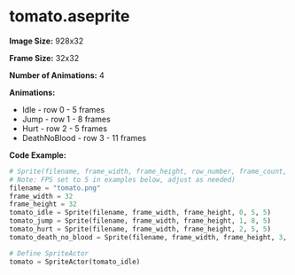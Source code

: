 # tomato.aseprite
**Image Size:** 928x32

**Frame Size:** 32x32

**Number of Animations:** 4

**Animations:**
- Idle - row 0 - 5 frames
- Jump - row 1 - 8 frames
- Hurt - row 2 - 5 frames
- DeathNoBlood - row 3 - 11 frames

**Code Example:**
```python
# Sprite(filename, frame_width, frame_height, row_number, frame_count, fps)
# Note: FPS set to 5 in examples below, adjust as needed)
filename = "tomato.png"
frame_width = 32
frame_height = 32
tomato_idle = Sprite(filename, frame_width, frame_height, 0, 5, 5)
tomato_jump = Sprite(filename, frame_width, frame_height, 1, 8, 5)
tomato_hurt = Sprite(filename, frame_width, frame_height, 2, 5, 5)
tomato_death_no_blood = Sprite(filename, frame_width, frame_height, 3, 11, 5)

# Define SpriteActor
tomato = SpriteActor(tomato_idle)
```
